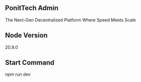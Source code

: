 ## PonitTech Admin 
The Next-Gen Decentralized Platform Where Speed Meets Scale

## Node Version
20.9.0

## Start Command
npm run dev